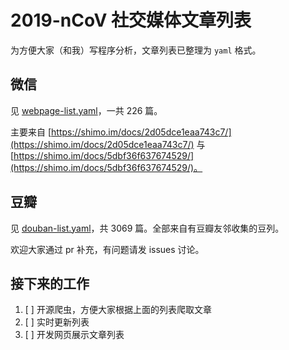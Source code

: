 # 2019-nCoV 社交媒体文章列表

为方便大家（和我）写程序分析，文章列表已整理为 `yaml` 格式。

## 微信

见 [webpage-list.yaml](./webpage-list.yaml)，一共 226 篇。

主要来自 [https://shimo.im/docs/2d05dce1eaa743c7/](https://shimo.im/docs/2d05dce1eaa743c7/) 与 [https://shimo.im/docs/5dbf36f637674529/](https://shimo.im/docs/5dbf36f637674529/)。

## 豆瓣

见 [douban-list.yaml](./douban-list.yaml)，共 3069 篇。全部来自有豆瓣友邻收集的豆列。

欢迎大家通过 pr 补充，有问题请发 issues 讨论。

## 接下来的工作

1. [ ] 开源爬虫，方便大家根据上面的列表爬取文章
2. [ ] 实时更新列表
2. [ ] 开发网页展示文章列表
